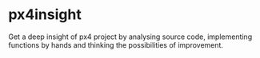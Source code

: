 # px4insight
Get a deep insight of px4 project by analysing source code, implementing functions by hands and thinking the possibilities of improvement.
